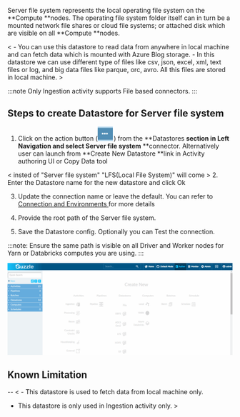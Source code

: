 Server file system represents the local operating file system on the **Compute **nodes. The operating file system folder itself can in turn be a mounted network file shares or cloud file systems; or attached disk which are visible on all **Compute **nodes. 

< 	- You can use this datastore to read data from anywhere in local machine and can fetch data which is mounted with Azure Blog storage.
    -  In this datastore we can use different type of files like csv, json, excel, xml, text files or log, and big data files like parque, orc, avro. All this files are stored in local machine. >

:::note
Only Ingestion activity supports File based connectors. 
:::
## Steps to create Datastore  for Server file system

1. Click on the action button (![image alt text](/img/docs/how-to-guides/datastores/server_file_system_0.png)) from the **Datastores **section in Left Navigation and select **Server file system**** **connector. Alternatively user can launch from **Create New Datastore **link in Activity authoring UI or Copy Data tool

< insted of "Server file system" "LFS(Local File System)" will come >
2. Enter the Datastore name for the new datastore and click Ok

3. Update the connection name or leave the default. You can refer to [Connection and Environments ](http://http) for more details

4. Provide the root path of the Server file system. 

5. Save the Datastore config. Optionally you can Test the connection. 

:::note: 
Ensure the same path is visible on all Driver and Worker nodes for Yarn or Databricks computes you are using. 
:::

![image alt text](/img/docs/how-to-guides/datastores/server_file_system_1.gif)

## Known Limitation

--
< - This datastore is used to fetch data from local machine only. 
  - This datastore is only used in Ingestion activity only. >

